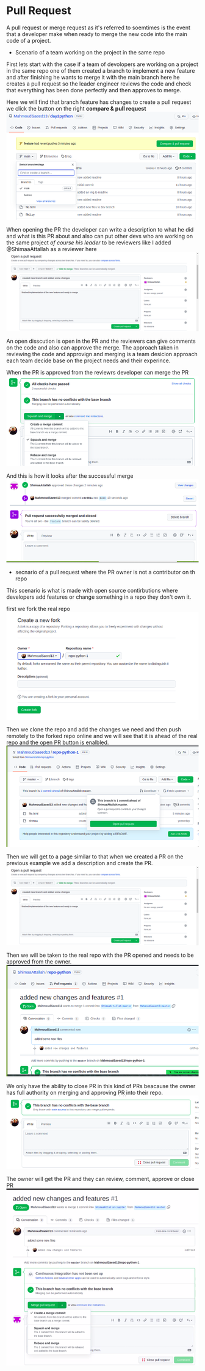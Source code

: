 # Pull Request

A pull request or merge request as it's referred to soemtimes is the event that a developer make when ready to merge the new code into the main code of a project.

* Scenario of a team working on the project in the same repo 

First lets start with the case if a team of devolopers are working on a project in the same repo one of them created a branch to implement a new feature and after finishing he wants to merge it with the main branch here he creates a pull request so the leader engineer reviews the code and check that everything has been done perfectly and then approves to merge.

Here we will find that branch feature has changes to create a pull request we click the button on the right **compare & pull request** 
![img](./beforePR.png)

When opening the PR the developer can write a description to what he did and what is this PR about and also can put other devs who are working on the same project *of course his leader* to be reviewers like I added @ShimaaAttallah as a reviewer here 
![img](./creatingPR.png)

An open disscution is open in the PR and the reviewers can give comments on the code and also can approve the merge.
The approach taken in reviewing the code and approvign and merging is a team desicion approach each team decide base on the project needs and their experince.

When the PR is approved from the reviewrs developer can merge the PR 
![img](./mergePR.png)

And this is how it looks after the successful merge 
![img](./aftermergePR.png)


* secnario of a pull request where the PR owner is not a contributor on th repo 

This scenario is what is made with open source contirbutions where developers add features or change something in a repo they don't own it.

first we fork the real repo
![img](./forkrepo.png)

Then we clone the repo and add the changes we need and then push remotely to the forked repo online and we will see that it is ahead of the real repo and the open PR button is enalbled.
![img](./openPR.png)

Then we will get to a page similar to that when we created a PR on the previous example we add a description and create the PR.
![img](./creatingPR.png)

Then we will be taken to the real repo with the PR opened and needs to be approved from the owner.
![img](./waintingowner.png)

We only have the ability to close PR in this kind of PRs beacause the owner has full authority on merging and approving PR into their repo.
![omg](./closePR.png)

The owner will get the PR and they can review, comment, approve or close PR
![img](./PRatrealrepo.png)

